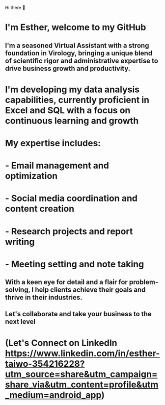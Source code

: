 Hi there 👋 

# I'm Esther, welcome to my GitHub 

## I'm a seasoned Virtual Assistant with a strong foundation in Virology, bringing a unique blend of scientific rigor and administrative expertise to drive business growth and productivity.
# I'm developing my data analysis capabilities, currently proficient in Excel and SQL with a focus on continuous learning and growth 

# My expertise includes:

# - Email management and optimization
# - Social media coordination and content creation
# - Research projects and report writing
# - Meeting setting and note taking 

## With a keen eye for detail and a flair for problem-solving, I help clients achieve their goals and thrive in their industries.

## Let's collaborate and take your business to the next level

# (Let's Connect on LinkedIn https://www.linkedin.com/in/esther-taiwo-354216228?utm_source=share&utm_campaign=share_via&utm_content=profile&utm_medium=android_app)
